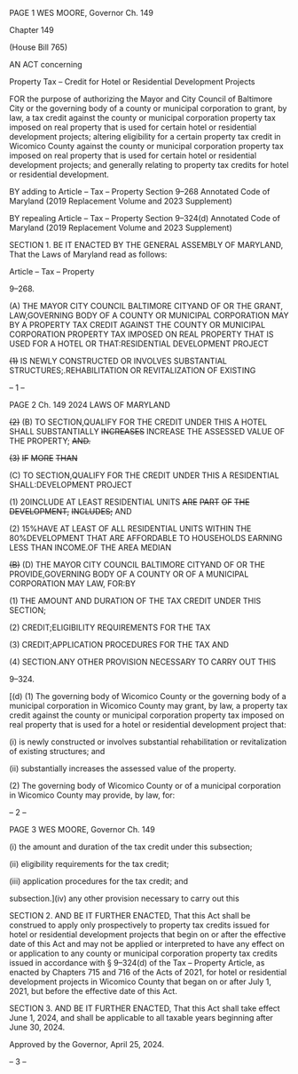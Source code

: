 PAGE 1
WES MOORE, Governor Ch. 149

Chapter 149

(House Bill 765)

AN ACT concerning

Property Tax – Credit for Hotel or Residential Development Projects

FOR the purpose of authorizing the Mayor and City Council of Baltimore City or the
governing body of a county or municipal corporation to grant, by law, a tax credit
against the county or municipal corporation property tax imposed on real property
that is used for certain hotel or residential development projects; altering eligibility
for a certain property tax credit in Wicomico County against the county or municipal
corporation property tax imposed on real property that is used for certain hotel or
residential development projects; and generally relating to property tax credits for
hotel or residential development.

BY adding to
Article – Tax – Property
Section 9–268
Annotated Code of Maryland
(2019 Replacement Volume and 2023 Supplement)

BY repealing
Article – Tax – Property
Section 9–324(d)
Annotated Code of Maryland
(2019 Replacement Volume and 2023 Supplement)

SECTION 1. BE IT ENACTED BY THE GENERAL ASSEMBLY OF MARYLAND,
That the Laws of Maryland read as follows:

Article – Tax – Property

9–268.

(A) THE MAYOR CITY COUNCIL BALTIMORE CITYAND OF OR THE
GRANT, LAW,GOVERNING BODY OF A COUNTY OR MUNICIPAL CORPORATION MAY BY
A PROPERTY TAX CREDIT AGAINST THE COUNTY OR MUNICIPAL CORPORATION
PROPERTY TAX IMPOSED ON REAL PROPERTY THAT IS USED FOR A HOTEL OR
THAT:RESIDENTIAL DEVELOPMENT PROJECT

~~(1)~~ IS NEWLY CONSTRUCTED OR INVOLVES SUBSTANTIAL
STRUCTURES;.REHABILITATION OR REVITALIZATION OF EXISTING

– 1 –

PAGE 2
Ch. 149 2024 LAWS OF MARYLAND

~~(2)~~ (B) TO SECTION,QUALIFY FOR THE CREDIT UNDER THIS A
HOTEL SHALL SUBSTANTIALLY ~~INCREASES~~ INCREASE THE ASSESSED VALUE OF THE
PROPERTY; ~~AND.~~

~~(3)~~ ~~IF~~ ~~MORE~~ ~~THAN~~

(C) TO SECTION,QUALIFY FOR THE CREDIT UNDER THIS A RESIDENTIAL
SHALL:DEVELOPMENT PROJECT

(1) 20INCLUDE AT LEAST RESIDENTIAL UNITS ~~ARE~~ ~~PART~~ ~~OF~~ ~~THE~~
~~DEVELOPMENT,~~ ~~INCLUDES;~~ AND

(2) 15%HAVE AT LEAST OF ALL RESIDENTIAL UNITS WITHIN THE
80%DEVELOPMENT THAT ARE AFFORDABLE TO HOUSEHOLDS EARNING LESS THAN
INCOME.OF THE AREA MEDIAN

~~(B)~~ (D) THE MAYOR CITY COUNCIL BALTIMORE CITYAND OF OR THE
PROVIDE,GOVERNING BODY OF A COUNTY OR OF A MUNICIPAL CORPORATION MAY
LAW, FOR:BY

(1) THE AMOUNT AND DURATION OF THE TAX CREDIT UNDER THIS
SECTION;

(2) CREDIT;ELIGIBILITY REQUIREMENTS FOR THE TAX

(3) CREDIT;APPLICATION PROCEDURES FOR THE TAX AND

(4) SECTION.ANY OTHER PROVISION NECESSARY TO CARRY OUT THIS

9–324.

[(d) (1) The governing body of Wicomico County or the governing body of a
municipal corporation in Wicomico County may grant, by law, a property tax credit against
the county or municipal corporation property tax imposed on real property that is used for
a hotel or residential development project that:

(i) is newly constructed or involves substantial rehabilitation or
revitalization of existing structures; and

(ii) substantially increases the assessed value of the property.

(2) The governing body of Wicomico County or of a municipal corporation
in Wicomico County may provide, by law, for:

– 2 –

PAGE 3
WES MOORE, Governor Ch. 149

(i) the amount and duration of the tax credit under this subsection;

(ii) eligibility requirements for the tax credit;

(iii) application procedures for the tax credit; and

subsection.](iv) any other provision necessary to carry out this

SECTION 2. AND BE IT FURTHER ENACTED, That this Act shall be construed to
apply only prospectively to property tax credits issued for hotel or residential development
projects that begin on or after the effective date of this Act and may not be applied or
interpreted to have any effect on or application to any county or municipal corporation
property tax credits issued in accordance with § 9–324(d) of the Tax – Property Article, as
enacted by Chapters 715 and 716 of the Acts of 2021, for hotel or residential development
projects in Wicomico County that began on or after July 1, 2021, but before the effective
date of this Act.

SECTION 3. AND BE IT FURTHER ENACTED, That this Act shall take effect June
1, 2024, and shall be applicable to all taxable years beginning after June 30, 2024.

Approved by the Governor, April 25, 2024.

– 3 –